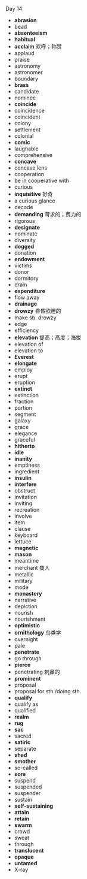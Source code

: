 Day 14

- **abrasion**
- bead
- **absenteeism**
- **habitual**
- **acclaim** 欢呼；称赞
- applaud
- praise
- astronomy
- astronomer
- boundary
- **brass** 
- candidate
- nominee
- **coincide** 
- coincidence
- coincident
- colony
- settlement
- colonial
- **comic**
- laughable
- comprehensive
- **concave**
- concave lens
- cooperation
- be in cooperative with
- curious
- **inquisitive** 好奇
- a curious glance
- decode
- **demanding** 苛求的；费力的
- rigorous
- **designate**
- nominate
- diversity
- **dogged**
- donation
- **endowment**
- victims
- donor
- dormitory
- drain
- **expenditure**
- flow away
- **drainage**
- **drowzy** 昏昏欲睡的
- make sb. drowzy
- edge
- efficiency
- **elevation** 提高；高度；海拔
- elevation of
- elevation to
- **Everest**
- **elongate**
- employ
- erupt
- eruption
- **extinct**
- extinction
- fraction
- portion
- segment
- galaxy
- grace
- elegance
- graceful
- **hitherto**
- **idle**
- **inanity**
- emptiness
- ingredient
- **insulin**
- **interfere**
- obstruct
- invitation
- inviting
- recreation
- involve
- item
- clause
- keyboard
- lettuce
- **magnetic**
- **mason**
- meantime
- merchant 商人
- metallic
- military
- mode
- **monastery**
- narrative
- depiction
- nourish
- nourishment
- **optimistic**
- **ornithology** 鸟类学
- overnight
- pale
- **penetrate**
- go through
- **pierce**
- penetrating 刺鼻的
- **prominent**
- proposal
- proposal for sth./doing sth.
- **qualify**
- qualify as
- qualified
- **realm**
- **rug**
- **sac**
- sacred
- **satiric**
- separate
- **shed**
- **smother**
- so-called
- **sore**
- suspend
- suspended
- suspender
- sustain
- **self-sustaining**
- **attain**
- **retain**
- **swarm**
- crowd
- sweat
- through
- **translucent**
- **opaque**
- **untamed**
- X-ray
